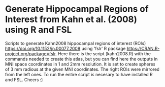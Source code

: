 # Generate Hippocampal Regions of Interest from Kahn et al. (2008) using R and FSL

Scripts to generate Kahn2008 hippocampal regions of interest (ROIs) <https://doi.org/10.1152/jn.00077.2008> using 'fslr' R package <https://CRAN.R-project.org/package=fslr>.
Here there is the script (kahn2008.R) with the commands needed to create this atlas, but you can find here the outputs in MNI space coordinates in 1 and 2mm resolution. It is set to create spheres of 3 mm radious at the given MNI coordinates. The right ROIs were mirrored from the left ones. To run the entire script is necesary to have installed R and FSL.
Cheers :)
